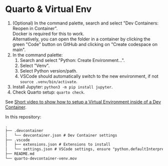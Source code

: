 # Quarto & Virtual Env

1. (Optional) In the command palette, search and select "Dev Containers: Reopen in Container".  
   Docker is required for this to work.  
   Alternatively, you can open the folder in a container by clicking the green "Code" button on GitHub and clicking on "Create codespace on main".
2. In the command palette:
   1. Search and select "Python: Create Environment...".
   2. Select "Venv".
   3. Select Python version/path.
   4. VSCode should automatically switch to the new environment, if not `source .venv/bin/activate`.
3. Install Jupyter: `python3 -m pip install jupyter`.
4. Check Quarto setup: `quarto check`.

See [Short video to show how to setup a Virtual Environment inside of a Dev Container](quarto-devcontainer-venv.mp4).

In this repository:

```txt
.
├── .devcontainer
│   └── devcontainer.json # Dev Container settings
├── .vscode
│   ├── extensions.json # Extensions to install
│   └── settings.json # VSCode settings, ensure "python.defaultInterpreterPath" is the default
├── README.md
└── quarto-devcontainer-venv.mov
```
